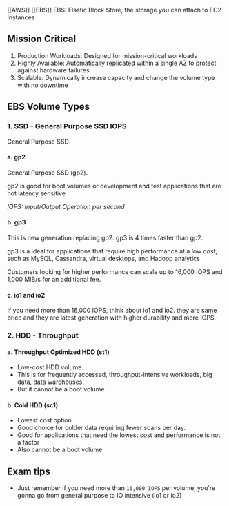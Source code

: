 [[AWS]] [[EBS]]
EBS: Elastic Block Store, the storage you can attach to EC2 Instances

## Mission Critical

1. Production Workloads: Designed for mission-critical workloads
2. Highly Available: Automatically replicated within a single AZ to protect against hardware failures
3. Scalable: Dynamically increase capacity and change the volume type with no downtime

## EBS Volume Types

### 1. SSD - General Purpose SSD IOPS

General Purpose SSD
#### a. gp2

General Purpose SSD (gp2). 

gp2 is good for boot volumes or development and test applications that are not latency sensitive

*IOPS: Input/Output Operation per second*
#### b. gp3

This is new generation replacing gp2. gp3 is 4 times faster than gp2.

gp3 is a ideal for applications that require high performance at a low cost, such as MySQL, Cassandra, virtual desktops, and Hadoop analytics

Customers looking for higher performance can scale up to 16,000 IOPS and 1,000 MiB/s for an additional fee.

#### c. io1 and io2

If you need more than 16,000 IOPS, think about io1 and io2. they are same price and they are latest generation with higher durability and more IOPS.

### 2. HDD - Throughput

#### a. Throughput Optimized HDD (st1)

- Low-cost HDD volume. 
- This is for frequently accessed, throughput-intensive workloads, big data, data warehouses. 
- But it cannot be a boot volume

#### b. Cold HDD (sc1)

- Lowest cost option. 
- Good choice for colder data requiring fewer scans per day. 
- Good for applications that need the lowest cost and performance is not a factor
- Also cannot be a boot volume


## Exam tips

- Just remember if you need more than `16,000 IOPS` per volume, you're gonna go from general purpose to IO intensive (io1 or io2)